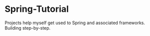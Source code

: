 # Spring-Tutorial

Projects help myself get used to Spring and associated frameworks. Building step-by-step.
